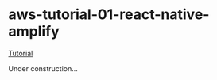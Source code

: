 # aws-tutorial-01-react-native-amplify

[Tutorial](https://docs.amplify.aws/start/q/integration/react-native/)

Under construction...